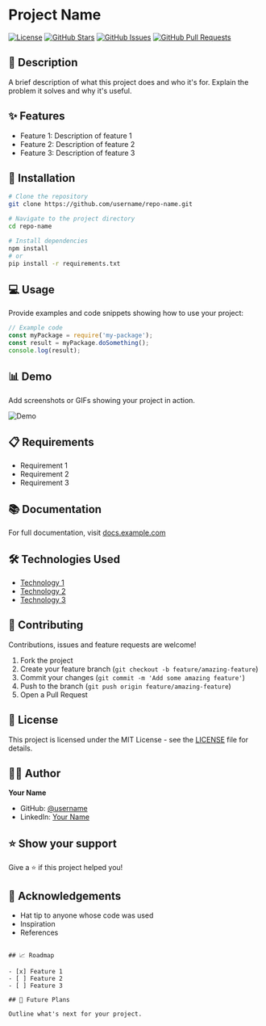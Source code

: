 # Project Name

[![License](https://img.shields.io/badge/License-MIT-blue.svg)](LICENSE)
[![GitHub Stars](https://img.shields.io/github/stars/username/repo-name.svg)](https://github.com/username/repo-name/stargazers)
[![GitHub Issues](https://img.shields.io/github/issues/username/repo-name.svg)](https://github.com/username/repo-name/issues)
[![GitHub Pull Requests](https://img.shields.io/github/issues-pr/username/repo-name.svg)](https://github.com/username/repo-name/pulls)

## 📝 Description

A brief description of what this project does and who it's for. Explain the problem it solves and why it's useful.

## ✨ Features

- Feature 1: Description of feature 1
- Feature 2: Description of feature 2
- Feature 3: Description of feature 3

## 🚀 Installation

```bash
# Clone the repository
git clone https://github.com/username/repo-name.git

# Navigate to the project directory
cd repo-name

# Install dependencies
npm install
# or
pip install -r requirements.txt
```

## 💻 Usage

Provide examples and code snippets showing how to use your project:

```javascript
// Example code
const myPackage = require('my-package');
const result = myPackage.doSomething();
console.log(result);
```

## 📊 Demo

Add screenshots or GIFs showing your project in action.

![Demo](link-to-demo-image-or-gif)

## 📋 Requirements

- Requirement 1
- Requirement 2
- Requirement 3

## 📚 Documentation

For full documentation, visit [docs.example.com](https://docs.example.com)

## 🛠️ Technologies Used

- [Technology 1](https://example.com)
- [Technology 2](https://example.com)
- [Technology 3](https://example.com)

## 🤝 Contributing

Contributions, issues and feature requests are welcome!

1. Fork the project
2. Create your feature branch (`git checkout -b feature/amazing-feature`)
3. Commit your changes (`git commit -m 'Add some amazing feature'`)
4. Push to the branch (`git push origin feature/amazing-feature`)
5. Open a Pull Request

## 📄 License

This project is licensed under the MIT License - see the [LICENSE](LICENSE) file for details.

## 👨‍💻 Author

**Your Name**

- GitHub: [@username](https://github.com/username)
- LinkedIn: [Your Name](https://linkedin.com/in/yourname)

## ⭐️ Show your support

Give a ⭐️ if this project helped you!

## 📝 Acknowledgements

- Hat tip to anyone whose code was used
- Inspiration
- References
```

## 📈 Roadmap

- [x] Feature 1
- [ ] Feature 2
- [ ] Feature 3

## 🔮 Future Plans

Outline what's next for your project.

